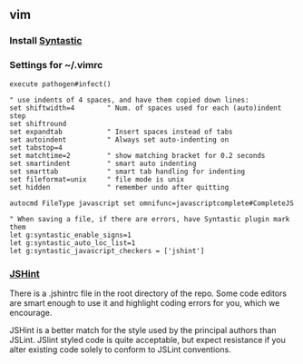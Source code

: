 ## vim

### Install [Syntastic](https://github.com/scrooloose/syntastic)
### Settings for ~/.vimrc

    execute pathogen#infect()
    
    " use indents of 4 spaces, and have them copied down lines:
    set shiftwidth=4        " Num. of spaces used for each (auto)indent step
    set shiftround
    set expandtab           " Insert spaces instead of tabs
    set autoindent          " Always set auto-indenting on
    set tabstop=4
    set matchtime=2         " show matching bracket for 0.2 seconds
    set smartindent         " smart auto indenting
    set smarttab            " smart tab handling for indenting
    set fileformat=unix     " file mode is unix
    set hidden              " remember undo after quitting
    
    autocmd FileType javascript set omnifunc=javascriptcomplete#CompleteJS
    
    " When saving a file, if there are errors, have Syntastic plugin mark them
    let g:syntastic_enable_signs=1
    let g:syntastic_auto_loc_list=1
    let g:syntastic_javascript_checkers = ['jshint']

### [JSHint](http://www.jshint.com)

There is a .jshintrc file in the root directory of the repo. Some code editors are smart enough to use it and highlight coding errors for you, which we encourage.

JSHint is a better match for the style used by the principal authors than JSLint. JSlint styled code is quite acceptable, but expect resistance if you alter existing code solely to conform to JSLint conventions.

